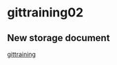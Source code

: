 # gittraining02
## New storage document
[gittraining](https://github.com/Sudarshan0007/gittraining02/edit/main/README.md)
